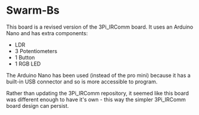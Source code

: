 # Swarm-Bs

This board is a revised version of the 3Pi_IRComm board.  It uses an Arduino Nano and has extra components:
- LDR
- 3 Potentiometers
- 1 Button
- 1 RGB LED

The Arduino Nano has been used (instead of the pro mini) because it has a built-in USB connector and so is more accessible to program.  

Rather than updating the 3Pi_IRComm repository, it seemed like this board was different enough to have it's own - this way the simpler 3Pi_IRComm board design can persist.



